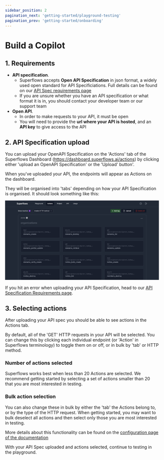 ```yaml
---
sidebar_position: 2
pagination_next: 'getting-started/playground-testing'
pagination_prev: 'getting-started/onboarding'
---
```


# Build a Copilot

## 1. Requirements

- **API specification**. 
    - Superflows accepts **Open API Specification** in json format, a widely used open standard for API Specificiations. Full details can be found on our [API Spec requirements page](../connecting-your-api/api-spec-requirements)
    - If you are unsure whether you have an API specification or what format it is in, you should contact your developer team or our support team
- **Open API**. 
    - In order to make requests to your API, it must be open 
    - You will need to provide the **url where your API is hosted**, and an **API key** to give access to the API


## 2. API Specification upload

You can upload your OpenAPI Specification on the 'Actions' tab of the Superflows Dashboard (https://dashboard.superflows.ai/actions) by clicking either 'upload an OpenAPI Specification' or the 'Upload' button'.

When you've uploaded your API, the endpoints will appear as Actions on the dashboard. 

They will be organised into 'tabs' depending on how your API Specification is organised. It should look something like this: 

![API-upload](../../static/img/docs/getting-started/build-copilot/1-actions-tabs.png)

If you hit an error when uploading your API Specification, head to our [API Specification Requirements page](../../connecting-your-api/api-spec-requirements).


## 3. Selecting actions

After uploading your API spec you should be able to see actions in the Actions tab. 

By default, all of the 'GET' HTTP requests in your API will be selected. You can change this by clicking each individual endpoint (or 'Action' in Superflows terminology) to toggle them on or off, or in bulk by 'tab' or HTTP method.

### Number of actions selected

Superflows works best when less than 20 Actions are selected. We recommend getting started by selecting a set of actions smaller than 20 that you are most interested in testing.

### Bulk action selection

You can also change these in bulk by either the 'tab' the Actions belong to, or by the type of the HTTP request. When getting started, you may want to bulk deselect all actions and then select only those you are most interested in testing. 

More details about this functionality can be found on the [configuration page of the documentation](../category/configuration/)

With your API Spec uploaded and actions selected, continue to testing in the playground.

